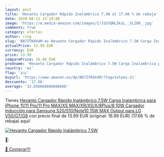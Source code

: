 ```yaml
---
layout: post
title: 'Hevanto Cargador Rápido Inalámbrico 7.5W al 17.66 % de rebaja'
date: 2020-08-12 15:19:08
image: 'https://m.media-amazon.com/images/I/31G7QNL5kzL._SL200_.jpg'
comments: true
category: ofertas
author: ring
slug: 'B07ZTK8X4M-es Hevanto Cargador Rápido Inalámbrico 7.5W Carga Inalambrica para iPhone 11/11 Pro/11 Pro MAX/XS MAX/XR/XS/X/8Plus/8 10W Cargador Inducción para Samsung S20/S10/Note10 15W MAX Output para LG V50/G7/G8'
actualPrice: 13.99 EUR
currency: EUR
price: 13.99
comparePrice: 16.99 EUR
prodname: 'Hevanto Cargador Rápido Inalámbrico 7.5W Carga Inalambrica para iPhone 11/11 Pro/11 Pro MAX/XS MAX/XR/XS/X/8Plus/8 10W Cargador Inducción para Samsung S20/S10/Note10 15W MAX Output para LG V50/G7/G8'
country: 'es'
flag: '🇪🇸'
buyurl: 'https://www.amazon.es/dp/B07ZTK8X4M/?tag=tolees-21'
descuento: '17.66'
average: '13.656666666666666'
---
```


Tienes [Hevanto Cargador Rápido Inalámbrico 7.5W Carga Inalambrica para iPhone 11/11 Pro/11 Pro MAX/XS MAX/XR/XS/X/8Plus/8 10W Cargador Inducción para Samsung S20/S10/Note10 15W MAX Output para LG V50/G7/G8](https://www.amazon.es/dp/B07ZTK8X4M/?tag=tolees-21) con precio final de  13.99 EUR (original: 16.99 EUR) (17.66 %  de rebaja) aqui!

[![Hevanto Cargador Rápido Inalámbrico 7.5W](https://m.media-amazon.com/images/I/31G7QNL5kzL._SL200_.jpg)](https://www.amazon.es/dp/B07ZTK8X4M/?tag=tolees-21)

🔎:


[🛒 Comprar!!!](https://www.amazon.es/dp/B07ZTK8X4M/?tag=tolees-21)
